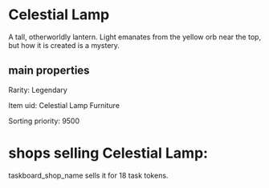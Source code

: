 # Celestial Lamp

A tall, otherworldly lantern. Light emanates from the yellow orb near the top, but how it is created is a mystery.

## main properties

Rarity: Legendary

Item uid: Celestial Lamp Furniture

Sorting priority: 9500

# shops selling Celestial Lamp:

taskboard_shop_name sells it for 18 task tokens.